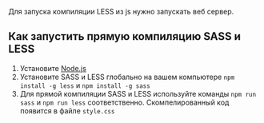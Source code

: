 Для запуска компиляции LESS из js нужно запускать веб сервер.

## Как запустить прямую компиляцию SASS и LESS
1. Установите [Node.js](https://nodejs.org/en/download/)   
2. Установите SASS и LESS глобально на вашем компьютере `npm install -g less`  и `npm install -g sass`
4. Для прямой компиляции SASS и LESS используйте команды `npm run sass` и `npm run less` соответственно. Скомпелированный код появится в файле `style.css`